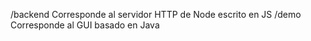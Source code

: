 /backend Corresponde al servidor HTTP de Node escrito en JS
/demo Corresponde al GUI basado en Java
